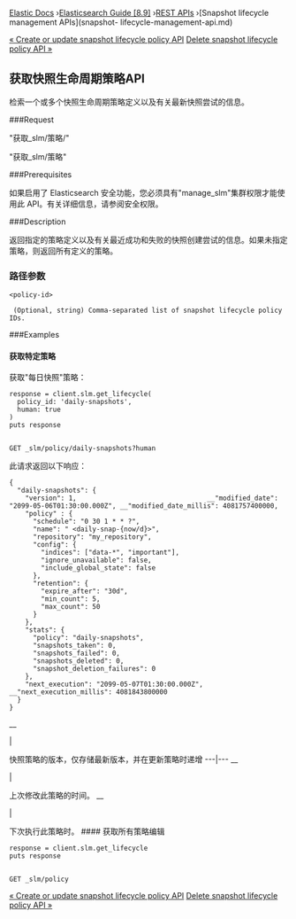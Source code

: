 

[Elastic Docs](/guide/) ›[Elasticsearch Guide [8.9]](index.md) ›[REST
APIs](rest-apis.md) ›[Snapshot lifecycle management APIs](snapshot-
lifecycle-management-api.md)

[« Create or update snapshot lifecycle policy API](slm-api-put-policy.md)
[Delete snapshot lifecycle policy API »](slm-api-delete-policy.md)

## 获取快照生命周期策略API

检索一个或多个快照生命周期策略定义以及有关最新快照尝试的信息。

###Request

"获取_slm/策略/<policy-id>"

"获取_slm/策略"

###Prerequisites

如果启用了 Elasticsearch 安全功能，您必须具有"manage_slm"集群权限才能使用此 API。有关详细信息，请参阅安全权限。

###Description

返回指定的策略定义以及有关最近成功和失败的快照创建尝试的信息。如果未指定策略，则返回所有定义的策略。

### 路径参数

`<policy-id>`

     (Optional, string) Comma-separated list of snapshot lifecycle policy IDs. 

###Examples

#### 获取特定策略

获取"每日快照"策略：

    
    
    response = client.slm.get_lifecycle(
      policy_id: 'daily-snapshots',
      human: true
    )
    puts response
    
    
    GET _slm/policy/daily-snapshots?human

此请求返回以下响应：

    
    
    {
      "daily-snapshots": {
        "version": 1,                                 __"modified_date": "2099-05-06T01:30:00.000Z", __"modified_date_millis": 4081757400000,
        "policy" : {
          "schedule": "0 30 1 * * ?",
          "name": " <daily-snap-{now/d}>",
          "repository": "my_repository",
          "config": {
            "indices": ["data-*", "important"],
            "ignore_unavailable": false,
            "include_global_state": false
          },
          "retention": {
            "expire_after": "30d",
            "min_count": 5,
            "max_count": 50
          }
        },
        "stats": {
          "policy": "daily-snapshots",
          "snapshots_taken": 0,
          "snapshots_failed": 0,
          "snapshots_deleted": 0,
          "snapshot_deletion_failures": 0
        },
        "next_execution": "2099-05-07T01:30:00.000Z", __"next_execution_millis": 4081843800000
      }
    }

__

|

快照策略的版本，仅存储最新版本，并在更新策略时递增 ---|--- __

|

上次修改此策略的时间。   __

|

下次执行此策略时。   #### 获取所有策略编辑

    
    
    response = client.slm.get_lifecycle
    puts response
    
    
    GET _slm/policy

[« Create or update snapshot lifecycle policy API](slm-api-put-policy.md)
[Delete snapshot lifecycle policy API »](slm-api-delete-policy.md)
